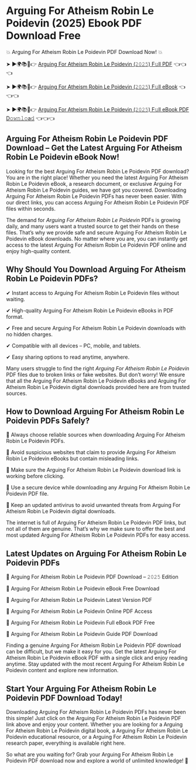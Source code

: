 # Arguing For Atheism Robin Le Poidevin (2025) Ebook PDF Download Free

💥 Arguing For Atheism Robin Le Poidevin PDF Download Now! 💥

➤ ►🌍📚📱👉 [Arguing For Atheism Robin Le Poidevin (𝟸𝟶𝟸𝟻) F𝚞ll PDF](https://getpdf.xyz/arguing-for-atheism-robin-le-poidevin) 👈👈👈


➤ ►🌍📚📱👉 [Arguing For Atheism Robin Le Poidevin (𝟸𝟶𝟸𝟻) F𝚞ll eBook](https://getpdf.xyz/arguing-for-atheism-robin-le-poidevin) 👈👈👈


➤ ►🌍📚📱👉 [Arguing For Atheism Robin Le Poidevin (𝟸𝟶𝟸𝟻) F𝚞ll eBook PDF D𝚘𝚠𝚗𝚕𝚘a𝚍](https://getpdf.xyz/arguing-for-atheism-robin-le-poidevin) 👈👈👈


## Arguing For Atheism Robin Le Poidevin PDF Download – Get the Latest Arguing For Atheism Robin Le Poidevin eBook Now!

Looking for the best Arguing For Atheism Robin Le Poidevin PDF download? You are in the right place! Whether you need the latest Arguing For Atheism Robin Le Poidevin eBook, a research document, or exclusive Arguing For Atheism Robin Le Poidevin guides, we have got you covered. Downloading Arguing For Atheism Robin Le Poidevin PDFs has never been easier. With our direct links, you can access Arguing For Atheism Robin Le Poidevin PDF files within seconds.

The demand for *Arguing For Atheism Robin Le Poidevin* PDFs is growing daily, and many users want a trusted source to get their hands on these files. That’s why we provide safe and secure Arguing For Atheism Robin Le Poidevin eBook downloads. No matter where you are, you can instantly get access to the latest Arguing For Atheism Robin Le Poidevin PDF online and enjoy high-quality content.

## Why Should You Download Arguing For Atheism Robin Le Poidevin PDFs?

✔ Instant access to Arguing For Atheism Robin Le Poidevin files without waiting.

✔ High-quality Arguing For Atheism Robin Le Poidevin eBooks in PDF format.

✔ Free and secure Arguing For Atheism Robin Le Poidevin downloads with no hidden charges.

✔ Compatible with all devices – PC, mobile, and tablets.

✔ Easy sharing options to read anytime, anywhere.

Many users struggle to find the right *Arguing For Atheism Robin Le Poidevin* PDF files due to broken links or fake websites. But don’t worry! We ensure that all the Arguing For Atheism Robin Le Poidevin eBooks and Arguing For Atheism Robin Le Poidevin digital downloads provided here are from trusted sources.

## How to Download Arguing For Atheism Robin Le Poidevin PDFs Safely?

📌 Always choose reliable sources when downloading Arguing For Atheism Robin Le Poidevin PDFs.

📌 Avoid suspicious websites that claim to provide Arguing For Atheism Robin Le Poidevin eBooks but contain misleading links.

📌 Make sure the Arguing For Atheism Robin Le Poidevin download link is working before clicking.

📌 Use a secure device while downloading any Arguing For Atheism Robin Le Poidevin PDF file.

📌 Keep an updated antivirus to avoid unwanted threats from Arguing For Atheism Robin Le Poidevin digital downloads.

The internet is full of Arguing For Atheism Robin Le Poidevin PDF links, but not all of them are genuine. That’s why we make sure to offer the best and most updated Arguing For Atheism Robin Le Poidevin PDFs for easy access.

## Latest Updates on Arguing For Atheism Robin Le Poidevin PDFs

🔹 Arguing For Atheism Robin Le Poidevin PDF Download – 𝟸𝟶𝟸𝟻 Edition

🔹 Arguing For Atheism Robin Le Poidevin eBook Free Download

🔹 Arguing For Atheism Robin Le Poidevin Latest Version PDF

🔹 Arguing For Atheism Robin Le Poidevin Online PDF Access

🔹 Arguing For Atheism Robin Le Poidevin Full eBook PDF Free

🔹 Arguing For Atheism Robin Le Poidevin Guide PDF Download

Finding a genuine Arguing For Atheism Robin Le Poidevin PDF download can be difficult, but we make it easy for you. Get the latest Arguing For Atheism Robin Le Poidevin eBook PDF with a single click and enjoy reading anytime. Stay updated with the most recent Arguing For Atheism Robin Le Poidevin content and explore new information.

## Start Your Arguing For Atheism Robin Le Poidevin PDF Download Today!

Downloading Arguing For Atheism Robin Le Poidevin PDFs has never been this simple! Just click on the Arguing For Atheism Robin Le Poidevin PDF link above and enjoy your content. Whether you are looking for a Arguing For Atheism Robin Le Poidevin digital book, a Arguing For Atheism Robin Le Poidevin educational resource, or a Arguing For Atheism Robin Le Poidevin research paper, everything is available right here.

So what are you waiting for? Grab your Arguing For Atheism Robin Le Poidevin PDF download now and explore a world of unlimited knowledge! 🚀